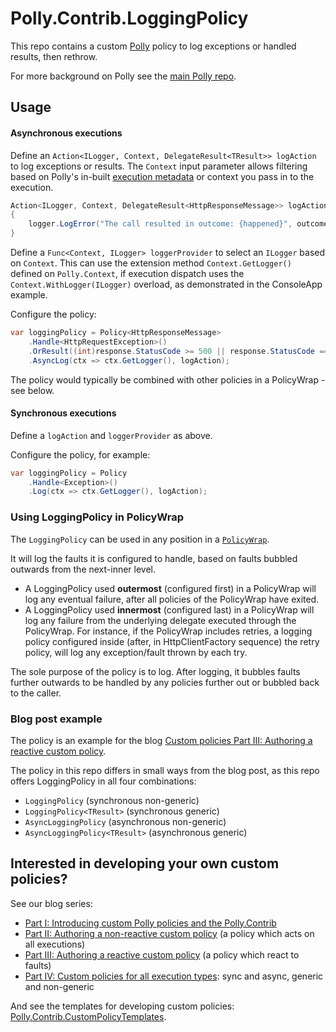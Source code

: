 # Polly.Contrib.LoggingPolicy

This repo contains a custom [Polly](https://github.com/App-vNext/Polly) policy to log exceptions or handled results, then rethrow.

For more background on Polly see the [main Polly repo](https://github.com/App-vNext/Polly).

## Usage

#### Asynchronous executions

Define an `Action<ILogger, Context, DelegateResult<TResult>> logAction` to log exceptions or results.  The `Context` input parameter allows filtering based on Polly's in-built [execution metadata](https://github.com/App-vNext/Polly/wiki/Keys-And-Context-Data) or context you pass in to the execution.

```csharp
Action<ILogger, Context, DelegateResult<HttpResponseMessage>> logAction = (logger, context, outcome) => 
{
    logger.LogError("The call resulted in outcome: {happened}", outcome.Exception?.Message ?? outcome.Result.StatusCode.ToString());
}
```

Define a `Func<Context, ILogger> loggerProvider` to select an `ILogger` based on `Context`.   This can use the extension method `Context.GetLogger()` defined on `Polly.Context`, if execution dispatch uses the `Context.WithLogger(ILogger)` overload, as demonstrated in the ConsoleApp example.

Configure the policy:

```csharp
var loggingPolicy = Policy<HttpResponseMessage>
    .Handle<HttpRequestException>()
    .OrResult((int)response.StatusCode >= 500 || response.StatusCode == HttpStatusCode.RequestTimeout)
    .AsyncLog(ctx => ctx.GetLogger(), logAction);
```

The policy would typically be combined with other policies in a PolicyWrap - see below.

#### Synchronous executions

Define a `logAction` and `loggerProvider` as above.

Configure the policy, for example:

```csharp
var loggingPolicy = Policy
    .Handle<Exception>()
    .Log(ctx => ctx.GetLogger(), logAction);
```

### Using LoggingPolicy in PolicyWrap

The `LoggingPolicy` can be used in any position in a [`PolicyWrap`](https://github.com/App-vNext/Polly/wiki/PolicyWrap).  

It will log the faults it is configured to handle, based on faults bubbled outwards from the next-inner level.  

+ A LoggingPolicy used **outermost** (configured first) in a PolicyWrap will log any eventual failure, after all policies of the PolicyWrap have exited.
+ A LoggingPolicy used **innermost** (configured last) in a PolicyWrap will log any failure from the underlying delegate executed through the PolicyWrap.  For instance, if the PolicyWrap includes retries, a logging policy configured inside (after, in HttpClientFactory sequence) the retry policy, will log any exception/fault thrown by each try.

The sole purpose of the policy is to log.  After logging, it bubbles faults further outwards to be handled by any policies further out or bubbled back to the caller.

### Blog post example

The policy is an example for the blog [Custom policies Part III: Authoring a reactive custom policy](http://www.thepollyproject.org/2019/02/13/authoring-a-reactive-polly-policy-custom-policies-part-iii-2/).

The policy in this repo differs in small ways from the blog post, as this repo offers LoggingPolicy in all four combinations:

+ `LoggingPolicy` (synchronous non-generic)
+ `LoggingPolicy<TResult>` (synchronous generic)
+ `AsyncLoggingPolicy` (asynchronous non-generic)
+ `AsyncLoggingPolicy<TResult>` (asynchronous generic)

## Interested in developing your own custom policies?

See our blog series:

+ [Part I: Introducing custom Polly policies and the Polly.Contrib](http://www.thepollyproject.org/2019/02/13/introducing-custom-polly-policies-and-polly-contrib-custom-policies-part-i/)
+ [Part II: Authoring a non-reactive custom policy](http://www.thepollyproject.org/2019/02/13/authoring-a-proactive-polly-policy-custom-policies-part-ii/) (a policy which acts on all executions)
+ [Part III: Authoring a reactive custom policy](http://www.thepollyproject.org/2019/02/13/authoring-a-reactive-polly-policy-custom-policies-part-iii-2/) (a policy which react to faults)
+ [Part IV: Custom policies for all execution types](http://www.thepollyproject.org/2019/02/13/custom-policies-for-all-execution-types-custom-policies-part-iv/): sync and async, generic and non-generic

And see the templates for developing custom policies: [Polly.Contrib.CustomPolicyTemplates](https://github.com/Polly-Contrib/Polly.Contrib.CustomPolicyTemplates).
